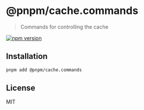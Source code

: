 # @pnpm/cache.commands

> Commands for controlling the cache

[![npm version](https://img.shields.io/npm/v/@pnpm/cache.commands.svg)](https://www.npmjs.com/package/@pnpm/cache.commands)

## Installation

```sh
pnpm add @pnpm/cache.commands
```

## License

MIT
